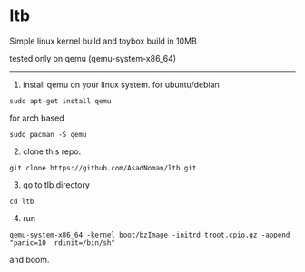 # ltb
Simple linux kernel build and toybox build in 10MB

tested only on qemu (qemu-system-x86_64)

---

1. install qemu on your linux system.
for ubuntu/debian
```
sudo apt-get install qemu
```
for arch based
```
sudo pacman -S qemu
```
2. clone this repo.
```
git clone https://github.com/AsadNoman/ltb.git
```
3. go to tlb directory
```
cd ltb
```
4. run
```
qemu-system-x86_64 -kernel boot/bzImage -initrd troot.cpio.gz -append "panic=10  rdinit=/bin/sh"
```
and boom.
